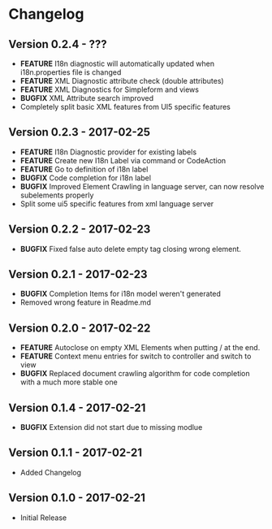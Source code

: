 # Changelog

## Version 0.2.4 - ???

* **FEATURE** I18n diagnostic will automatically updated when i18n.properties file is changed
* **FEATURE** XML Diagnostic attribute check (double attributes)
* **FEATURE** XML Diagnostics for Simpleform and views
* **BUGFIX** XML Attribute search improved
* Completely split basic XML features from UI5 specific features

## Version 0.2.3 - 2017-02-25

* **FEATURE** I18n Diagnostic provider for existing labels
* **FEATURE** Create new I18n Label via command or CodeAction
* **FEATURE** Go to definition of i18n label
* **BUGFIX** Code completion for i18n label
* **BUGFIX** Improved Element Crawling in language server, can now resolve subelements properly
* Split some ui5 specific features from xml language server

## Version 0.2.2 - 2017-02-23

* **BUGFIX** Fixed false auto delete empty tag closing wrong element.

## Version 0.2.1 - 2017-02-23

* **BUGFIX** Completion Items for i18n model weren't generated
* Removed wrong feature in Readme.md

## Version 0.2.0 - 2017-02-22

* **FEATURE** Autoclose on empty XML Elements when putting / at the end.
* **FEATURE** Context menu entries for switch to controller and switch to view
* **BUGFIX** Replaced document crawling algorithm for code completion with a much more stable one

## Version 0.1.4 - 2017-02-21

* **BUGFIX** Extension did not start due to missing modlue

## Version 0.1.1 - 2017-02-21

* Added Changelog

## Version 0.1.0 - 2017-02-21

* Initial Release